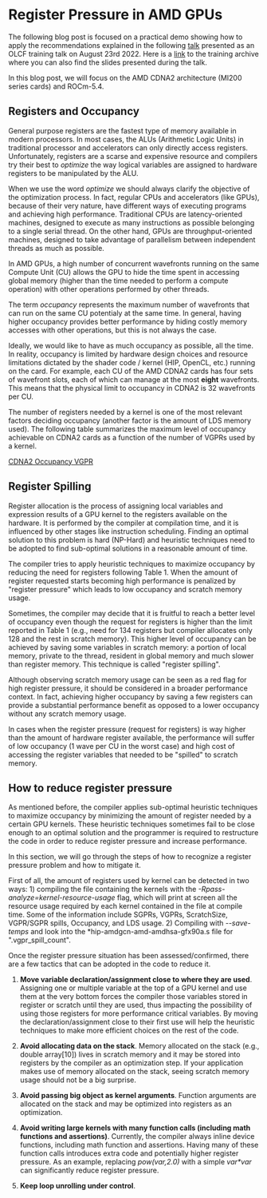 # Register Pressure in AMD GPUs #

The following blog post is focused on a practical demo showing how to apply the recommendations explained in the following [talk](https://vimeo.com/742349001) presented as an
OLCF training talk on August 23rd 2022. Here is a [link](https://docs.olcf.ornl.gov/training/training_archive.html) to the training archive where you can also find the slides
presented during the talk.

In this blog post, we will focus on the AMD CDNA2 architecture (MI200 series cards) and ROCm-5.4.

## Registers and Occupancy ##

General purpose registers are the fastest type of memory available in modern processors. In most cases, the ALUs (Arithmetic Logic Units) in traditional processor and accelerators can only directly access registers.
Unfortunately, registers are a scarse and expensive resource and compilers try their best to *optimize* the way logical variables are assigned to hardware registers to be manipulated by the ALU.

When we use the word *optimize* we should always clarify the objective of the optimization process. In fact, regular CPUs and accelerators (like GPUs), because of their very nature, have different ways of executing programs and achieving high performance.
Traditional CPUs are latency-oriented machines, designed to execute as many instructions as possible belonging to a single serial thread. On the other hand, GPUs are throughput-oriented machines, designed to take advantage
of parallelism between independent threads as much as possible.

In AMD GPUs, a high number of concurrent wavefronts running on the same Compute Unit (CU) allows the GPU to hide the time spent in accessing global memory (higher than the time needed to perform a compute operation) with other operations performed by other threads.

The term *occupancy* represents the maximum number of wavefronts that can run on the same CU potentialy at the same time. In general, having higher occupancy provides better performance by hiding costly memory accesses with other operations, but this is not always the case.

Ideally, we would like to have as much occupancy as possible, all the time. In reality, occupancy is limited by hardware design choices and resource limitations dictated by the shader code / kernel (HIP, OpenCL, etc.) running on the card.
For example, each CU of the AMD CDNA2 cards has four sets of wavefront slots, each of which can manage at the most **eight** wavefronts. This means that the physical limit to occupancy in CDNA2 is 32 wavefronts per CU.

The number of registers needed by a kernel is one of the most relevant factors deciding occupancy (another factor is the amount of LDS memory used).
The following table summarizes the maximum level of occupancy achievable on CDNA2 cards as a function of the number of VGPRs used by a kernel.

[CDNA2 Occupancy VGPR](img/occupancy_vgpr.JPG)

## Register Spilling ##

Register allocation is the process of assigning local variables and expression results of a GPU kernel to the registers available on the hardware. It is performed by the compiler at compilation time, and it is influenced by other stages like instruction scheduling.
Finding an optimal solution to this problem is hard (NP-Hard) and heuristic techniques need to be adopted to find sub-optimal solutions in a reasonable amount of time.

The compiler tries to apply heuristic techniques to maximize occupancy by reducing the need for registers following Table 1. When the amount of register requested starts becoming high performance is penalized by "register pressure" which leads to low occupancy and scratch memory usage.

Sometimes, the compiler may decide that it is fruitful to reach a better level of occupancy even though the request for registers is higher
than the limit reported in Table 1 (e.g., need for 134 registers but compiler allocates only 128 and the rest in scratch memory). This higher level of occupancy can be achieved by saving some variables in scratch memory: a portion of local memory, private to the thread, resident in 
global memory and much slower than register memory. This technique is called "register spilling".

Although observing scratch memory usage can be seen as a red flag for high register pressure, it should be considered in a broader performance context. In fact, achieving higher occupancy by saving a few registers can provide a substantial performance benefit as opposed to a lower
occupancy without any scratch memory usage.

In cases when the register pressure (request for registers) is way higher than the amount of hardware register available,
the performance will suffer of low occupancy (1 wave per CU in the worst case) and high cost of accessing the register variables that needed to be "spilled" to scratch memory.

## How to reduce register pressure ##

As mentioned before, the compiler applies sub-optimal heuristic techniques to maximize occupancy by minimizing the amount of register needed by a certain GPU kernels. These heuristic techniques sometimes fail to be close enough to an optimal solution and the programmer is required to restructure the code
in order to reduce register pressure and increase performance.

In this section, we will go through the steps of how to recognize a register pressure problem and how to mitigate it.

First of all, the amount of registers used by kernel can be detected in two ways: 1) compiling the file containing the kernels with the *-Rpass-analyze=kernel-resource-usage* flag, which will print at screen all the resource usage required by each kernel contained in the file at compile time.
Some of the information include SGPRs, VGPRs, ScratchSize, VGPR/SGPR spills, Occupancy, and LDS usage. 2) Compiling with *--save-temps* and look into the *hip-amdgcn-amd-amdhsa-gfx90a.s file for ".vgpr_spill_count".

Once the register pressure situation has been assessed/confirmed, there are a few tactics that can be adopted in the code to reduce it. 

<p>

1. **Move variable declaration/assignment close to where they are used**. Assigning one or multiple variable at the top of a GPU kernel and use them at the very bottom forces the compiler those variables stored in register or scratch until they are used, thus impacting
the possibility of using those registers for more performance critical variables. By moving the declaration/assignment close to their first use will help the heuristic techniques to make more efficient choices on the rest of the code.

2. **Avoid allocating data on the stack**. Memory allocated on the stack (e.g., double array[10]) lives in scratch memory and it may be stored into registers by the compiler as an optimization step.
If your application makes use of memory allocated on the stack, seeing scratch memory usage should not be a big surprise.

3. **Avoid passing big object as kernel arguments**. Function arguments are allocated on the stack and may be optimized into registers as an optimization.

4. **Avoid writing large kernels with many function calls (including math functions and assertions)**. Currently, the compiler always inline device functions, including math function and assertions. Having many of these function calls introduces extra code and potentially higher register pressure.
As an example, replacing _pow(var,2.0)_ with a simple _var*var_ can significantly reduce register pressure.

5. **Keep loop unrolling under control**. 
